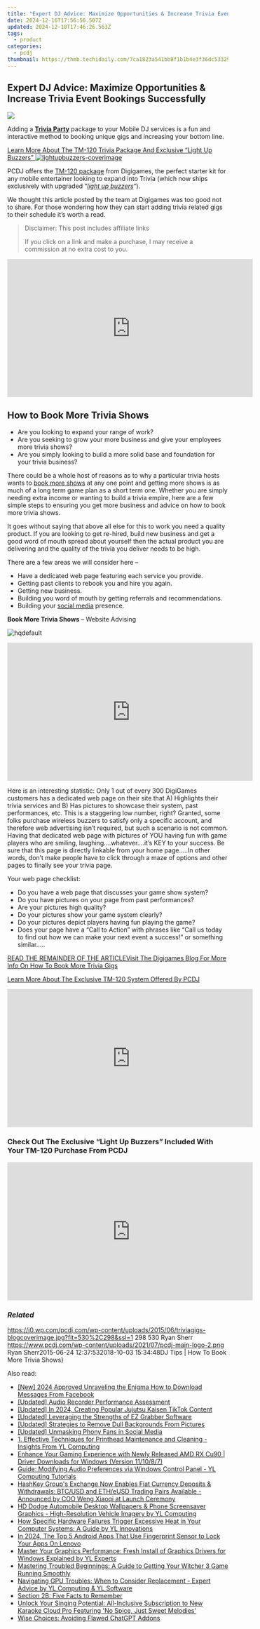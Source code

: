 ```yaml
---
title: "Expert DJ Advice: Maximize Opportunities & Increase Trivia Event Bookings Successfully"
date: 2024-12-16T17:56:56.507Z
updated: 2024-12-18T17:46:26.563Z
tags:
  - product
categories:
  - pcdj
thumbnail: https://thmb.techidaily.com/7ca1823a541bb8f1b1b4e3f36dc533291122ea53e71344224f2ca3a62defe8ec.jpg
---
```


## Expert DJ Advice: Maximize Opportunities & Increase Trivia Event Bookings Successfully

[![](https://i0.wp.com/pcdj.com/wp-content/uploads/2015/06/triviagigs-blogcoverimage.jpg?resize=530%2C298&ssl=1)](https://i0.wp.com/pcdj.com/wp-content/uploads/2015/06/triviagigs-blogcoverimage.jpg?fit=530%2C298&ssl=1 "triviagigs-blogcoverimage")

Adding a **[Trivia Party](https://tools.techidaily.com/pcdj/products/)** package to your Mobile DJ services is a fun and interactive method to booking unique gigs and increasing your bottom line.

[Learn More About The TM-120 Trivia Package And Exclusive “Light Up Buzzers” ![](https://i2.wp.com/pcdj.com/wp-content/uploads/2015/06/lightupbuzzers-coverimage.jpg?fit=300%2C169&ssl=1 "lightupbuzzers-coverimage")](https://tools.techidaily.com/pcdj/products/)

PCDJ offers the [TM-120 package](https://tools.techidaily.com/pcdj/products/) from Digigames, the perfect starter kit for any mobile entertainer looking to expand into Trivia (which now ships exclusively with upgraded “_[light up buzzers](https://tools.techidaily.com/pcdj/products/)_“).

We thought this article posted by the team at Digigames was too good not to share. For those wondering how they can start adding trivia related gigs to their schedule it’s worth a read.

>  Disclaimer: This post includes affiliate links
>
>  If you click on a link and make a purchase, I may receive a commission at no extra cost to you.
>

<!-- affiliate ads begin -->
<iframe width="560" height="315" src="https://www.youtube.com/embed/15Ju8Cb4UZ8?si=5wdiQXdz1BOxIkDH" title="YouTube video player" frameborder="0" allow="accelerometer; autoplay; clipboard-write; encrypted-media; gyroscope; picture-in-picture; web-share" referrerpolicy="strict-origin-when-cross-origin" allowfullscreen></iframe>
<!-- affiliate ads end -->

## How to Book More Trivia Shows

* Are you looking to expand your range of work?
* Are you seeking to grow your more business and give your employees more trivia shows?
* Are you simply looking to build a more solid base and foundation for your trivia business?

There could be a whole host of reasons as to why a particular trivia hosts wants to [book more shows](http://www.musicthinktank.com/blog/10-things-bands-can-do-to-book-more-live-shows.html) at any one point and getting more shows is as much of a long term game plan as a short term one. Whether you are simply needing extra income or wanting to build a trivia empire, here are a few simple steps to ensuring you get more business and advice on how to book more trivia shows.

It goes without saying that above all else for this to work you need a quality product. If you are looking to get re-hired, build new business and get a good word of mouth spread about yourself then the actual product you are delivering and the quality of the trivia you deliver needs to be high.

There are a few areas we will consider here –

* Have a dedicated web page featuring each service you provide.
* Getting past clients to rebook you and hire you again.
* Getting new business.
* Building you word of mouth by getting referrals and recommendations.
* Building your [social media](https://en.wikipedia.org/wiki/Social%5Fmedia) presence.

**Book More Trivia Shows** – Website Advising

![](https://i1.wp.com/pcdj.com/wp-content/uploads/2015/06/hqdefault.jpg?fit=300%2C225&ssl=1 "hqdefault")

<!-- affiliate ads begin -->
<iframe width="560" height="315" src="https://www.youtube.com/embed/793ViIxl4tI?si=DDBkjPlPX5bZ-f1Y" title="YouTube video player" frameborder="0" allow="accelerometer; autoplay; clipboard-write; encrypted-media; gyroscope; picture-in-picture; web-share" referrerpolicy="strict-origin-when-cross-origin" allowfullscreen></iframe>
<!-- affiliate ads end -->

Here is an interesting statistic: Only 1 out of every 300 DigiGames customers has a dedicated web page on their site that A) Highlights their trivia services and B) Has pictures to showcase their system, past performances, etc. This is a staggering low number, right? Granted, some folks purchase wireless buzzers to satisfy only a specific account, and therefore web advertising isn’t required, but such a scenario is not common. Having that dedicated web page with pictures of YOU having fun with game players who are smiling, laughing….whatever….it’s KEY to your success. Be sure that this page is directly linkable from your home page…..In other words, don’t make people have to click through a maze of options and other pages to finally see your trivia page.

Your web page checklist:

* Do you have a web page that discusses your game show system?
* Do you have pictures on your page from past performances?
* Are your pictures high quality?
* Do your pictures show your game system clearly?
* Do your pictures depict players having fun playing the game?
* Does your page have a “Call to Action” with phrases like “Call us today to find out how we can make your next event a success!” or something similar…..

[READ THE REMAINDER OF THE ARTICLEVisit The Digigames Blog For More Info On How To Book More Trivia Gigs](http://wireless-buzzers-quiz-buzzer-trivia-games.com/how-to-book-more-trivia-shows/)

[Learn More About The Exclusive TM-120 System Offered By PCDJ](https://tools.techidaily.com/pcdj/products/)

<!-- affiliate ads begin -->
<iframe width="560" height="315" src="https://www.youtube.com/embed/pGHmqD53gc8?si=ymgHIB6Aa7_MoUUf" title="YouTube video player" frameborder="0" allow="accelerometer; autoplay; clipboard-write; encrypted-media; gyroscope; picture-in-picture; web-share" referrerpolicy="strict-origin-when-cross-origin" allowfullscreen></iframe>
<!-- affiliate ads end -->

### Check Out The Exclusive “Light Up Buzzers” Included With Your TM-120 Purchase From PCDJ

<!-- affiliate ads begin -->
<iframe width="560" height="315" src="https://www.youtube.com/embed/cC-HtDQVoG0?si=nQcoa7q8q2IL8U0m" title="YouTube video player" frameborder="0" allow="accelerometer; autoplay; clipboard-write; encrypted-media; gyroscope; picture-in-picture; web-share" referrerpolicy="strict-origin-when-cross-origin" allowfullscreen></iframe>
<!-- affiliate ads end -->

### _Related_

https://i0.wp.com/pcdj.com/wp-content/uploads/2015/06/triviagigs-blogcoverimage.jpg?fit=530%2C298&ssl=1 298 530 Ryan Sherr https://www.pcdj.com/wp-content/uploads/2021/07/pcdj-main-logo-2.png Ryan Sherr2015-06-24 12:37:532018-10-03 15:34:48DJ Tips | How To Book More Trivia Shows}

<ins class="adsbygoogle"
     style="display:block"
     data-ad-format="autorelaxed"
     data-ad-client="ca-pub-7571918770474297"
     data-ad-slot="1223367746"></ins>

<ins class="adsbygoogle"
     style="display:block"
     data-ad-client="ca-pub-7571918770474297"
     data-ad-slot="8358498916"
     data-ad-format="auto"
     data-full-width-responsive="true"></ins>

<span class="atpl-alsoreadstyle">Also read:</span>
<div><ul>
<li><a href="https://facebook-videos.techidaily.com/new-2024-approved-unraveling-the-enigma-how-to-download-messages-from-facebook/"><u>[New] 2024 Approved Unraveling the Enigma How to Download Messages From Facebook</u></a></li>
<li><a href="https://screen-video-capture.techidaily.com/updated-audio-recorder-performance-assessment/"><u>[Updated] Audio Recorder Performance Assessment</u></a></li>
<li><a href="https://tiktok-video-files.techidaily.com/updated-in-2024-creating-popular-jujutsu-kaisen-tiktok-content/"><u>[Updated] In 2024, Creating Popular Jujutsu Kaisen TikTok Content</u></a></li>
<li><a href="https://desktop-recording.techidaily.com/updated-leveraging-the-strengths-of-ez-grabber-software/"><u>[Updated] Leveraging the Strengths of EZ Grabber Software</u></a></li>
<li><a href="https://some-skills.techidaily.com/updated-strategies-to-remove-dull-backgrounds-from-pictures/"><u>[Updated] Strategies to Remove Dull Backgrounds From Pictures</u></a></li>
<li><a href="https://facebook-clips.techidaily.com/updated-unmasking-phony-fans-in-social-media/"><u>[Updated] Unmasking Phony Fans in Social Media</u></a></li>
<li><a href="https://discover-able.techidaily.com/1-effective-techniques-for-printhead-maintenance-and-cleaning-insights-from-yl-computing/"><u>1. Effective Techniques for Printhead Maintenance and Cleaning - Insights From YL Computing</u></a></li>
<li><a href="https://win-amazing.techidaily.com/enhance-your-gaming-experience-with-newly-released-amd-rx-cu90-driver-downloads-for-windows-version-111087/"><u>Enhance Your Gaming Experience with Newly Released AMD RX Cu90 | Driver Downloads for Windows (Version 11/10/8/7)</u></a></li>
<li><a href="https://discover-able.techidaily.com/guide-modifying-audio-preferences-via-windows-control-panel-yl-computing-tutorials/"><u>Guide: Modifying Audio Preferences via Windows Control Panel - YL Computing Tutorials</u></a></li>
<li><a href="https://discover-able.techidaily.com/hashkey-groups-exchange-now-enables-fiat-currency-deposits-and-withdrawals-btcusd-and-etheusd-trading-pairs-available-announced-by-coo-weng-xiaoqi-at-launch16/"><u>HashKey Group's Exchange Now Enables Fiat Currency Deposits & Withdrawals: BTC/USD and ETH/eUSD Trading Pairs Available - Announced by COO Weng Xiaoqi at Launch Ceremony</u></a></li>
<li><a href="https://discover-able.techidaily.com/hd-dodge-automobile-desktop-wallpapers-and-phone-screensaver-graphics-high-resolution-vehicle-imagery-by-yl-computing/"><u>HD Dodge Automobile Desktop Wallpapers & Phone Screensaver Graphics - High-Resolution Vehicle Imagery by YL Computing</u></a></li>
<li><a href="https://discover-able.techidaily.com/how-specific-hardware-failures-trigger-excessive-heat-in-your-computer-systems-a-guide-by-yl-innovations/"><u>How Specific Hardware Failures Trigger Excessive Heat in Your Computer Systems: A Guide by YL Innovations</u></a></li>
<li><a href="https://android-unlock.techidaily.com/in-2024-the-top-5-android-apps-that-use-fingerprint-sensor-to-lock-your-apps-on-lenovo-by-drfone-android/"><u>In 2024, The Top 5 Android Apps That Use Fingerprint Sensor to Lock Your Apps On Lenovo</u></a></li>
<li><a href="https://discover-able.techidaily.com/master-your-graphics-performance-fresh-install-of-graphics-drivers-for-windows-explained-by-yl-experts/"><u>Master Your Graphics Performance: Fresh Install of Graphics Drivers for Windows Explained by YL Experts</u></a></li>
<li><a href="https://win-solutions.techidaily.com/mastering-troubled-beginnings-a-guide-to-getting-your-witcher-3-game-running-smoothly/"><u>Mastering Troubled Beginnings: A Guide to Getting Your Witcher 3 Game Running Smoothly</u></a></li>
<li><a href="https://discover-able.techidaily.com/navigating-gpu-troubles-when-to-consider-replacement-expert-advice-by-yl-computing-and-yl-software/"><u>Navigating GPU Troubles: When to Consider Replacement - Expert Advice by YL Computing & YL Software</u></a></li>
<li><a href="https://discover-able.techidaily.com/section-2b-five-facts-to-remember/"><u>Section 2B: Five Facts to Remember</u></a></li>
<li><a href="https://discover-able.techidaily.com/unlock-your-singing-potential-all-inclusive-subscription-to-new-karaoke-cloud-pro-featuring-no-spice-just-sweet-melodies/"><u>Unlock Your Singing Potential: All-Inclusive Subscription to New Karaoke Cloud Pro Featuring 'No Spice, Just Sweet Melodies'</u></a></li>
<li><a href="https://tech-savvy.techidaily.com/wise-choices-avoiding-flawed-chatgpt-addons/"><u>Wise Choices: Avoiding Flawed ChatGPT Addons</u></a></li>
</ul></div>

